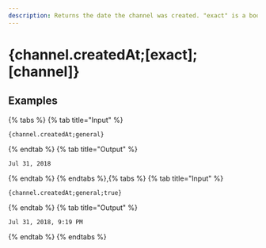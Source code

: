 ```yaml
---
description: Returns the date the channel was created. "exact" is a boolean indicating whether to include hours and minutes.
---
```

# {channel.createdAt;[exact];[channel]}
## Examples
{% tabs %}
{% tab title="Input" %}
```text
{channel.createdAt;general}
```
{% endtab %}
{% tab title="Output" %}
```text
Jul 31, 2018
```
{% endtab %}
{% endtabs %},{% tabs %}
{% tab title="Input" %}
```text
{channel.createdAt;general;true}
```
{% endtab %}
{% tab title="Output" %}
```text
Jul 31, 2018, 9:19 PM
```
{% endtab %}
{% endtabs %}